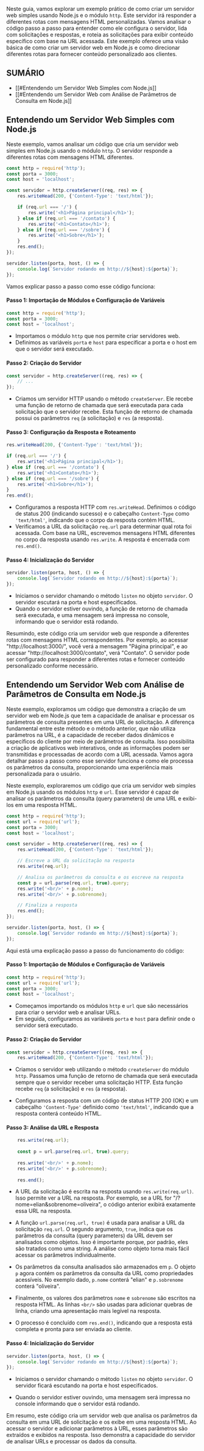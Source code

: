 Neste guia, vamos explorar um exemplo prático de como criar um servidor web simples usando Node.js e o módulo `http`. Este servidor irá responder a diferentes rotas com mensagens HTML personalizadas. Vamos analisar o código passo a passo para entender como ele configura o servidor, lida com solicitações e respostas, e roteia as solicitações para exibir conteúdo específico com base na URL acessada. Este exemplo oferece uma visão básica de como criar um servidor web em Node.js e como direcionar diferentes rotas para fornecer conteúdo personalizado aos clientes.

## SUMÁRIO
- [[#Entendendo um Servidor Web Simples com Node.js]]
- [[#Entendendo um Servidor Web com Análise de Parâmetros de Consulta em Node.js]]
## Entendendo um Servidor Web Simples com Node.js
Neste exemplo, vamos analisar um código que cria um servidor web simples em Node.js usando o módulo `http`. O servidor responde a diferentes rotas com mensagens HTML diferentes.

```javascript
const http = require('http');
const porta = 3000;
const host = 'localhost';

const servidor = http.createServer((req, res) => {
    res.writeHead(200, {'Content-Type': 'text/html'});

    if (req.url === '/') {
        res.write('<h1>Página principal</h1>');
    } else if (req.url === '/contato') {
        res.write('<h1>Contato</h1>');
    } else if (req.url === '/sobre') {
        res.write('<h1>Sobre</h1>');
    }
    res.end();
});

servidor.listen(porta, host, () => {
    console.log(`Servidor rodando em http://${host}:${porta}`);
});
```

Vamos explicar passo a passo como esse código funciona:

#### Passo 1: Importação de Módulos e Configuração de Variáveis

```javascript
const http = require('http');
const porta = 3000;
const host = 'localhost';
```

- Importamos o módulo `http` que nos permite criar servidores web.
- Definimos as variáveis `porta` e `host` para especificar a porta e o host em que o servidor será executado.

#### Passo 2: Criação do Servidor

```javascript
const servidor = http.createServer((req, res) => {
    // ...
});
```

- Criamos um servidor HTTP usando o método `createServer`. Ele recebe uma função de retorno de chamada que será executada para cada solicitação que o servidor recebe. Esta função de retorno de chamada possui os parâmetros `req` (a solicitação) e `res` (a resposta).

#### Passo 3: Configuração da Resposta e Roteamento

```javascript
res.writeHead(200, {'Content-Type': 'text/html'});

if (req.url === '/') {
    res.write('<h1>Página principal</h1>');
} else if (req.url === '/contato') {
    res.write('<h1>Contato</h1>');
} else if (req.url === '/sobre') {
    res.write('<h1>Sobre</h1>');
}
res.end();
```

- Configuramos a resposta HTTP com `res.writeHead`. Definimos o código de status 200 (indicando sucesso) e o cabeçalho `Content-Type` como `'text/html'`, indicando que o corpo da resposta contém HTML.
- Verificamos a URL da solicitação `req.url` para determinar qual rota foi acessada. Com base na URL, escrevemos mensagens HTML diferentes no corpo da resposta usando `res.write`. A resposta é encerrada com `res.end()`.

#### Passo 4: Inicialização do Servidor

```javascript
servidor.listen(porta, host, () => {
    console.log(`Servidor rodando em http://${host}:${porta}`);
});
```

- Iniciamos o servidor chamando o método `listen` no objeto `servidor`. O servidor escutará na porta e host especificados.
- Quando o servidor estiver ouvindo, a função de retorno de chamada será executada, e uma mensagem será impressa no console, informando que o servidor está rodando.

Resumindo, este código cria um servidor web que responde a diferentes rotas com mensagens HTML correspondentes. Por exemplo, ao acessar "http://localhost:3000/", você verá a mensagem "Página principal", e ao acessar "http://localhost:3000/contato", verá "Contato". O servidor pode ser configurado para responder a diferentes rotas e fornecer conteúdo personalizado conforme necessário.

## Entendendo um Servidor Web com Análise de Parâmetros de Consulta em Node.js
Neste exemplo, exploramos um código que demonstra a criação de um servidor web em Node.js que tem a capacidade de analisar e processar os parâmetros de consulta presentes em uma URL de solicitação. A diferença fundamental entre este método e o método anterior, que não utiliza parâmetros na URL, é a capacidade de receber dados dinâmicos e específicos do cliente por meio de parâmetros de consulta. Isso possibilita a criação de aplicativos web interativos, onde as informações podem ser transmitidas e processadas de acordo com a URL acessada. Vamos agora detalhar passo a passo como esse servidor funciona e como ele processa os parâmetros da consulta, proporcionando uma experiência mais personalizada para o usuário.

Neste exemplo, exploraremos um código que cria um servidor web simples em Node.js usando os módulos `http` e `url`. Esse servidor é capaz de analisar os parâmetros da consulta (query parameters) de uma URL e exibi-los em uma resposta HTML.

```javascript
const http = require('http');
const url = require('url');
const porta = 3000;
const host = 'localhost';

const servidor = http.createServer((req, res) => {
    res.writeHead(200, {'Content-Type': 'text/html'});

    // Escreve a URL da solicitação na resposta
    res.write(req.url);

    // Analisa os parâmetros da consulta e os escreve na resposta
    const p = url.parse(req.url, true).query;
    res.write('<br/>' + p.nome);
    res.write('<br/>' + p.sobrenome);

    // Finaliza a resposta
    res.end();
});

servidor.listen(porta, host, () => {
    console.log(`Servidor rodando em http://${host}:${porta}`);
});
```

Aqui está uma explicação passo a passo do funcionamento do código:

#### Passo 1: Importação de Módulos e Configuração de Variáveis

```javascript
const http = require('http');
const url = require('url');
const porta = 3000;
const host = 'localhost';
```

- Começamos importando os módulos `http` e `url` que são necessários para criar o servidor web e analisar URLs.
- Em seguida, configuramos as variáveis `porta` e `host` para definir onde o servidor será executado.

#### Passo 2: Criação do Servidor

```javascript
const servidor = http.createServer((req, res) => {
    res.writeHead(200, {'Content-Type': 'text/html'});
```

- Criamos o servidor web utilizando o método `createServer` do módulo `http`. Passamos uma função de retorno de chamada que será executada sempre que o servidor receber uma solicitação HTTP. Esta função recebe `req` (a solicitação) e `res` (a resposta).

- Configuramos a resposta com um código de status HTTP 200 (OK) e um cabeçalho `'Content-Type'` definido como `'text/html'`, indicando que a resposta conterá conteúdo HTML.

#### Passo 3: Análise da URL e Resposta

```javascript
    res.write(req.url);
    
    const p = url.parse(req.url, true).query;
    
    res.write('<br/>' + p.nome);
    res.write('<br/>' + p.sobrenome);
    
    res.end();
```

- A URL da solicitação é escrita na resposta usando `res.write(req.url)`. Isso permite ver a URL na resposta. Por exemplo, se a URL for "/?nome=elian&sobrenome=oliveira", o código anterior exibirá exatamente essa URL na resposta.

- A função `url.parse(req.url, true)` é usada para analisar a URL da solicitação `req.url`. O segundo argumento, `true`, indica que os parâmetros da consulta (query parameters) da URL devem ser analisados como objetos. Isso é importante porque, por padrão, eles são tratados como uma string. A análise como objeto torna mais fácil acessar os parâmetros individualmente.

- Os parâmetros da consulta analisados são armazenados em `p`. O objeto `p` agora contém os parâmetros da consulta da URL como propriedades acessíveis. No exemplo dado, `p.nome` conterá "elian" e `p.sobrenome` conterá "oliveira".

- Finalmente, os valores dos parâmetros `nome` e `sobrenome` são escritos na resposta HTML. As linhas `<br/>` são usadas para adicionar quebras de linha, criando uma apresentação mais legível na resposta.

- O processo é concluído com `res.end()`, indicando que a resposta está completa e pronta para ser enviada ao cliente.

#### Passo 4: Inicialização do Servidor

```javascript
servidor.listen(porta, host, () => {
    console.log(`Servidor rodando em http://${host}:${porta}`);
});
```

- Iniciamos o servidor chamando o método `listen` no objeto `servidor`. O servidor ficará escutando na porta e host especificados.

- Quando o servidor estiver ouvindo, uma mensagem será impressa no console informando que o servidor está rodando.

Em resumo, este código cria um servidor web que analisa os parâmetros da consulta em uma URL de solicitação e os exibe em uma resposta HTML. Ao acessar o servidor e adicionar parâmetros à URL, esses parâmetros são extraídos e exibidos na resposta. Isso demonstra a capacidade do servidor de analisar URLs e processar os dados da consulta.